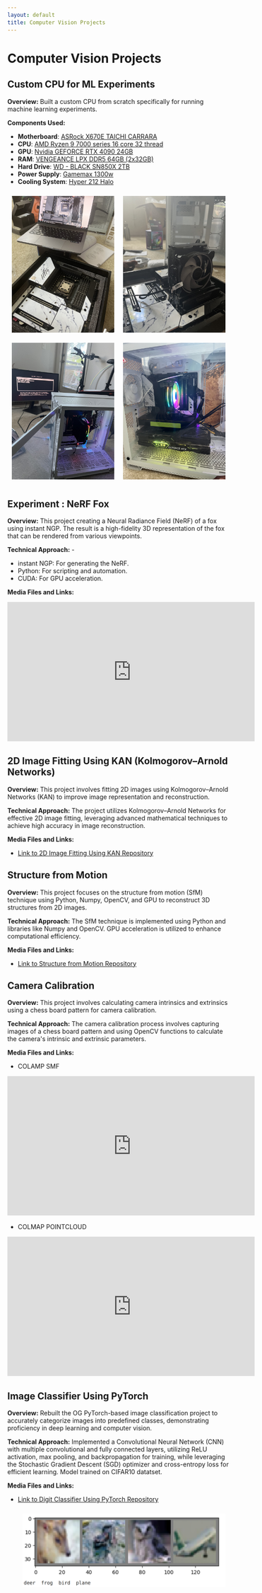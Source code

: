 ```yaml
---
layout: default
title: Computer Vision Projects
---
```


# Computer Vision Projects

## Custom CPU for ML Experiments

**Overview:** Built a custom CPU from scratch specifically for running machine learning experiments.

**Components Used:**
- **Motherboard**: [ASRock X670E TAICHI CARRARA](https://www.amazon.com/ASRock-X670E-Carrara-Processors-Motherboard/dp/B0BGPGH6WG)
- **CPU**: [AMD Ryzen 9 7000 series 16 core 32 thread](https://www.amazon.com/AMD-Ryzen-7950X3D-Hexadeca-core-Processor/dp/B0BTRH9MNS/ref=asc_df_B0BTRH9MNS/?tag=hyprod-20&linkCode=df0&hvadid=692875362841&hvpos=&hvnetw=g&hvrand=16695656210843621867&hvpone=&hvptwo=&hvqmt=&hvdev=c&hvdvcmdl=&hvlocint=&hvlocphy=9032188&hvtargid=pla-2281435182178&psc=1&mcid=5e8c836c59dd345693791cc7774e27b0&hvocijid=16695656210843621867-B0BTRH9MNS-&hvexpln=73&gad_source=1)
- **GPU**: [Nvidia GEFORCE RTX 4090 24GB](https://www.amazon.com/PNY-GeForce-RTXTM-4090-Triple-Graphics/dp/B0BHBTJ2X2/ref=asc_df_B0BHBTJ2X2/?tag=hyprod-20&linkCode=df0&hvadid=692875362841&hvpos=&hvnetw=g&hvrand=513373364324449578&hvpone=&hvptwo=&hvqmt=&hvdev=c&hvdvcmdl=&hvlocint=&hvlocphy=9032188&hvtargid=pla-2281435180498&psc=1&mcid=a87160cbd7673419ab1d1acbda190734&hvocijid=513373364324449578-B0BHBTJ2X2-&hvexpln=73&gad_source=1)
- **RAM**: [VENGEANCE LPX DDR5 64GB (2x32GB)](https://www.amazon.com/Corsair-VENGEANCE-3200MHz-Compatible-Computer/dp/B07Y4ZZ7LQ/ref=asc_df_B07Y4ZZ7LQ/?tag=hyprod-20&linkCode=df0&hvadid=692875362841&hvpos=&hvnetw=g&hvrand=2481200149637809416&hvpone=&hvptwo=&hvqmt=&hvdev=c&hvdvcmdl=&hvlocint=&hvlocphy=9032188&hvtargid=pla-2281435181178&mcid=236136ef8073388db43eb666b9e7b713&hvocijid=2481200149637809416-B07Y4ZZ7LQ-&hvexpln=73&gad_source=1&th=1)
- **Hard Drive**: [WD - BLACK SN850X 2TB](https://www.amazon.com/WD_BLACK-SN850X-Internal-Gaming-Solid/dp/B0B7CMZ3QH)
- **Power Supply**: [Gamemax 1300w](https://www.amazon.com/GAMEMAX-Addressable-Motherboard-105%C2%B0C-Rated-Capacitors/dp/B0BCKHHVYW/ref=asc_df_B0BCKHHVYW/?tag=hyprod-20&linkCode=df0&hvadid=692875362841&hvpos=&hvnetw=g&hvrand=3473661350933650431&hvpone=&hvptwo=&hvqmt=&hvdev=c&hvdvcmdl=&hvlocint=&hvlocphy=9032188&hvtargid=pla-2281435180058&psc=1&mcid=4916f6ee34c33a3bb00e04a893bb1e9a&hvocijid=3473661350933650431-B0BCKHHVYW-&hvexpln=73&gad_source=1)
- **Cooling System**: [Hyper 212 Halo](https://www.amazon.com/Cooler-Master-Aluminum-LGA1700-RR-S4KK-20PA-R1/dp/B0BRBWL38D/ref=asc_df_B0BRBWL38D/?tag=hyprod-20&linkCode=df0&hvadid=692875362841&hvpos=&hvnetw=g&hvrand=1568772745099818266&hvpone=&hvptwo=&hvqmt=&hvdev=c&hvdvcmdl=&hvlocint=&hvlocphy=9032188&hvtargid=pla-2281435178818&psc=1&mcid=d4fab3989c66355d8e89b9f1eea5a3a7&hvocijid=1568772745099818266-B0BRBWL38D-&hvexpln=73&gad_source=1)


<div style="display: flex; flex-wrap: wrap;">
  <div style="flex: 1; padding: 10px;">
    <img src="images/CVimages/build1.jpg" alt="Product 1" style="max-width: 100%; height: auto;">
  </div>
  <div style="flex: 1; padding: 10px;">
    <img src="images/CVimages/build2.jpg" alt="Product 3" style="max-width: 100%; height: auto;">
  </div>
</div>
<div style="display: flex; flex-wrap: wrap;">
  <div style="flex: 1; padding: 10px;">
    <img src="images/CVimages/build3.jpg" alt="Product 1" style="max-width: 100%; height: auto;">
  </div>
  <div style="flex: 1; padding: 10px;">
    <img src="images/CVimages/build4.jpg" alt="Product 3" style="max-width: 100%; height: auto;">
  </div>
</div>

## Experiment : NeRF Fox

 **Overview:** This project creating a Neural Radiance Field (NeRF) of a fox using instant NGP. The result is a high-fidelity 3D representation of the fox that can be rendered from various viewpoints.

**Technical Approach:** - 
- instant NGP: For generating the NeRF.
- Python: For scripting and automation.
- CUDA: For GPU acceleration.

**Media Files and Links:**

<iframe width="560" height="315" src="https://www.youtube.com/embed/nDbLZIRgzNE?si=YA8Fk6nYM_gUgNSs" title="YouTube video player" frameborder="0" allow="accelerometer; autoplay; clipboard-write; encrypted-media; gyroscope; picture-in-picture; web-share" referrerpolicy="strict-origin-when-cross-origin" allowfullscreen></iframe>


## 2D Image Fitting Using KAN (Kolmogorov–Arnold Networks)

**Overview:** This project involves fitting 2D images using Kolmogorov–Arnold Networks (KAN) to improve image representation and reconstruction.

**Technical Approach:** The project utilizes Kolmogorov–Arnold Networks for effective 2D image fitting, leveraging advanced mathematical techniques to achieve high accuracy in image reconstruction.

**Media Files and Links:**

- [Link to 2D Image Fitting Using KAN Repository](#)

## Structure from Motion

**Overview:** This project focuses on the structure from motion (SfM) technique using Python, Numpy, OpenCV, and GPU to reconstruct 3D structures from 2D images.

**Technical Approach:** The SfM technique is implemented using Python and libraries like Numpy and OpenCV. GPU acceleration is utilized to enhance computational efficiency.

**Media Files and Links:**

- [Link to Structure from Motion Repository](#)

## Camera Calibration

**Overview:** This project involves calculating camera intrinsics and extrinsics using a chess board pattern for camera calibration.

**Technical Approach:** The camera calibration process involves capturing images of a chess board pattern and using OpenCV functions to calculate the camera's intrinsic and extrinsic parameters.

**Media Files and Links:**

- COLAMP SMF
<iframe width="560" height="315" src="https://www.youtube.com/embed/AKy6pkxb6Zc?si=RB3QLBeCKmMY_qtY" title="YouTube video player" frameborder="0" allow="accelerometer; autoplay; clipboard-write; encrypted-media; gyroscope; picture-in-picture; web-share" referrerpolicy="strict-origin-when-cross-origin" allowfullscreen></iframe>

- COLMAP POINTCLOUD
<iframe width="560" height="315" src="https://www.youtube.com/embed/5iAL4NZKW_0?si=LskwNymogwJCvmCb" title="YouTube video player" frameborder="0" allow="accelerometer; autoplay; clipboard-write; encrypted-media; gyroscope; picture-in-picture; web-share" referrerpolicy="strict-origin-when-cross-origin" allowfullscreen></iframe>
 
## Image Classifier Using PyTorch

**Overview:** Rebuilt the OG PyTorch-based image classification project to accurately categorize images into predefined classes, demonstrating proficiency in deep learning and computer vision.

**Technical Approach:** Implemented a Convolutional Neural Network (CNN) with multiple convolutional and fully connected layers, utilizing ReLU activation, max pooling, and backpropagation for training, while leveraging the Stochastic Gradient Descent (SGD) optimizer and cross-entropy loss for efficient learning. Model trained on CIFAR10 datatset.

**Media Files and Links:**

- [Link to Digit Classifier Using PyTorch Repository](https://github.com/msam13/CNNImageClassifier)

  <div style="flex: 1; padding: 10px;">
    <img src="images/imageclassifier.png" alt="Product 3" style="max-width: 100%; height: auto;">
  </div>